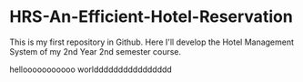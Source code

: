 # HRS-An-Efficient-Hotel-Reservation
This is my first repository in Github. Here I'll develop the Hotel Management System of my 2nd Year 2nd semester course.

hellooooooooooo worldddddddddddddddd